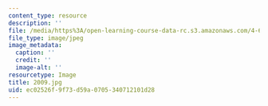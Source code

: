 ```yaml
---
content_type: resource
description: ''
file: /media/https%3A/open-learning-course-data-rc.s3.amazonaws.com/4-614-religious-architecture-and-islamic-cultures-fall-2002/ec02526f9f73d59a0705340712101d28_2009.jpg
file_type: image/jpeg
image_metadata:
  caption: ''
  credit: ''
  image-alt: ''
resourcetype: Image
title: 2009.jpg
uid: ec02526f-9f73-d59a-0705-340712101d28
---
```

